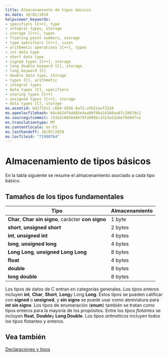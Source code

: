 ```yaml
---
title: Almacenamiento de tipos básicos
ms.date: 10/02/2019
helpviewer_keywords:
- specifiers [C++], type
- integral types, storage
- storage [C++], types
- floating-point numbers, storage
- type specifiers [C++], sizes
- arithmetic operations [C++], types
- int data type
- short data type
- signed types [C++], storage
- long double keyword [C], storage
- long keyword [C]
- double data type, storage
- types [C], arithmetic
- integral types
- data types [C], specifiers
- storing types [C++]
- unsigned types [C++], storage
- data types [C], storage
ms.assetid: bd1f33c1-c6b9-4558-8a72-afb21aef3318
ms.openlocfilehash: 64c642df4dd85e4aa09f90a143b8aa67c28b7dc2
ms.sourcegitcommit: c51b2c665849479fa995bc3323a22ebe79d9d7ce
ms.translationtype: MT
ms.contentlocale: es-ES
ms.lasthandoff: 10/07/2019
ms.locfileid: "71998764"
---
```

# <a name="storage-of-basic-types"></a>Almacenamiento de tipos básicos

En la tabla siguiente se resume el almacenamiento asociado a cada tipo básico.

## <a name="sizes-of-fundamental-types"></a>Tamaños de los tipos fundamentales

|Tipo|Almacenamiento|
|----------|-------------|
|**Char**, **Char sin signo**, carácter **con signo**|1 byte|
|**short**, **unsigned short**|2 bytes|
|**int**, **unsigned int**|4 bytes|
|**long**, **unsigned long**|4 bytes|
|**Long Long**, **unsigned Long Long**|8 bytes|
|**float**|4 bytes|
|**double**|8 bytes|
|**long double**|8 bytes|

Los tipos de datos de C entran en categorías generales. Los *tipos enteros* incluyen **int**, **Char**, **Short**, **Long**y Long **Long**. Estos tipos se pueden calificar con **signed** o **unsigned**, y **sin signo** se puede usar como abreviatura para **int sin signo**. Los tipos de enumeración (**enum**) también se tratan como tipos enteros para la mayoría de los propósitos. Entre los *tipos flotantes* se incluyen **float**, **Double**y **Long Double**. Los *tipos aritméticos* incluyen todos los tipos flotantes y enteros.

## <a name="see-also"></a>Vea también

[Declaraciones y tipos](../c-language/declarations-and-types.md)
